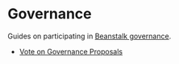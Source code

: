 # Governance

Guides on participating in [Beanstalk governance](../../governance/beanstalk/).

* [Vote on Governance Proposals](vote-on-bips.md)
